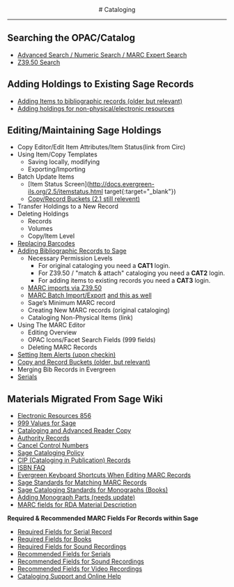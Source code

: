 <center>
# Cataloging
</center>
<hr size=2>

## Searching the OPAC/Catalog
* [Advanced Search / Numeric Search / MARC Expert Search](http://docs.evergreen-ils.org/2.5/_advanced_search.html)
* [Z39.50 Search](http://docs.sitka.bclibraries.ca/Sitka/current/html/MARC_Z39.50.html)

## Adding Holdings to Existing Sage Records
* [Adding Items to bibliographic records (older but relevant)](http://docs.evergreen-ils.org/2.1/html/adding_holdings.html)
* [Adding holdings for non-physical/electronic resources](http://docs.evergreen-ils.org/2.5/_cataloging_electronic_resources_8201_8212_8201_finding_them_in_catalog_searches.html)

## Editing/Maintaining Sage Holdings
* Copy Editor/Edit Item Attributes/Item Status(link from Circ)
* Using Item/Copy Templates
	* Saving locally, modifying 
	* Exporting/Importing
* Batch Update Items
	* [Item Status Screen](http://docs.evergreen-ils.org/2.5/itemstatus.html target{:target="_blank"})
	* [Copy/Record Buckets (2.1 still relevent)](http://docs.evergreen-ils.org/2.1/html/buckets.html)
* Transfer Holdings to a New Record
* Deleting Holdings
	* Records
	* Volumes
	* Copy/Item Level
* [Replacing Barcodes](http://docs.evergreen-ils.org/2.5/_lost_library_cards.html)
* [Adding Bibliographic Records to Sage]()
	* Necessary Permission Levels
		- For original cataloging you need a <b>CAT1</b> login.
		- For Z39.50 / "match & attach" cataloging you need a <b>CAT2</b> login.
		- For adding items to existing records you need a <b>CAT3</b> login.
	* [MARC imports via Z39.50](http://docs.sitka.bclibraries.ca/Sitka/current/html/MARC_Z39.50.html)
	* [MARC Batch Import/Export](http://docs.evergreen-ils.org/2.5/_batch_importing_marc_records.html) [and this as well](http://docs.evergreen-ils.org/2.5/_importing_materials_in_the_staff_client.html#_staff_client_batch_record_imports)
	* Sage’s Minimum MARC record
	* Creating New MARC records (original cataloging)
	* Cataloging Non-Physical Items (link)
* Using The MARC Editor
	* Editing Overview
	* OPAC Icons/Facet Search Fields (999 fields)
	* Deleting MARC Records
* [Setting Item Alerts (upon checkin)](http://docs.evergreen-ils.org/2.5/itemstatus.html#_item_alerts)
* [Copy and Record Buckets (older, but relevant)](http://docs.evergreen-ils.org/2.1/html/buckets.html)
* Merging Bib Records in Evergreen
* [Serials](http://docs.evergreen-ils.org/2.5/_serials_2.html)
	
## Materials Migrated From Sage Wiki
* [Electronic Resources 856](/cat_materials_migrated/#catm_856)
* [999 Values for Sage](/cat_materials_migrated/#catm_999)
* [Cataloging and Advanced Reader Copy](/cat_materials_migrated/#catm_arc)
* [Authority Records](/cat_materials_migrated/#catm_authority_records)
* [Cancel Control Numbers](/cat_materials_migrated/#catm_cancel_control_numbers)
* [Sage Cataloging Policy](/cat_materials_migrated/#catm_cat_policy)
* [CIP (Cataloging in Publication) Records](/cat_materials_migrated/#catm_cip_records)
* [ISBN FAQ](/cat_materials_migrated/#catm_isbn_faq)
* [Evergreen Keyboard Shortcuts When Editing MARC Records](/cat_materials_migrated/#catm_keyboard_commands)
* [Sage Standards for Matching MARC Records](/cat_materials_migrated/#catm_matching_standards)
* [Sage Cataloging Standards for Monographs (Books)](/cat_materials_migrated/#catm_monograph_standards)
* [Adding Monograph Parts (needs update)](/cat_materials_migrated/#catm_multipart_holdings)
* [MARC fields for RDA Material Description](/cat_materials_migrated/#catm_rda_material_type)

<i class="fa fa-exclamation-circle"></i> <b>Required & Recommended MARC Fields For Records within Sage</b>

* [Required Fields for Serial Record](/cat_materials_migrated/#catm_required_fields_serial)
* [Required Fields for Books](/cat_materials_migrated/#catm_required_fields_book)
* [Required Fields for Sound Recordings](/cat_materials_migrated/#catm_required_fields_sound_rec)
* [Recommended Fields for Serials](/cat_materials_migrated/#catm_serial_standards)
* [Recommended Fields for Sound Recordings](/cat_materials_migrated/#catm_sound_rec_standards)
* [Recommended Fields for Video Recordings](/cat_materials_migrated/#catm_video_rec_standards)
* [Cataloging Support and Online Help](/cat_materials_migrated/#catm_support_and_online_help)